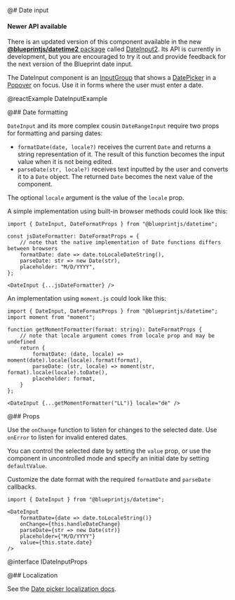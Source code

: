 @# Date input

<div class="@ns-callout @ns-intent-success @ns-icon-star">
    <h4 class="@ns-heading">Newer API available</h4>

There is an updated version of this component available in the new
[__@blueprintjs/datetime2__ package](#datetime2) called
[DateInput2](#datetime2/date-input2). Its API is currently in development,
but you are encouraged to try it out and provide feedback for the next
version of the Blueprint date input.

</div>

The DateInput component is an [InputGroup](#core/components/text-inputs.input-group)
that shows a [DatePicker](#datetime/datepicker) in a [Popover](#core/components/popover)
on focus. Use it in forms where the user must enter a date.

@reactExample DateInputExample

@## Date formatting

`DateInput` and its more complex cousin `DateRangeInput` require two props for formatting and parsing dates:

- `formatDate(date, locale?)` receives the current `Date` and returns a string representation of it. The result of this function becomes the input value when it is not being edited.
- `parseDate(str, locale?)` receives text inputted by the user and converts it to a `Date` object. The returned `Date` becomes the next value of the component.

The optional `locale` argument is the value of the `locale` prop.

A simple implementation using built-in browser methods could look like this:

```tsx
import { DateInput, DateFormatProps } from "@blueprintjs/datetime";

const jsDateFormatter: DateFormatProps = {
    // note that the native implementation of Date functions differs between browsers
    formatDate: date => date.toLocaleDateString(),
    parseDate: str => new Date(str),
    placeholder: "M/D/YYYY",
};

<DateInput {...jsDateFormatter} />
```

An implementation using `moment.js` could look like this:

```tsx
import { DateInput, DateFormatProps } from "@blueprintjs/datetime";
import moment from "moment";

function getMomentFormatter(format: string): DateFormatProps {
    // note that locale argument comes from locale prop and may be undefined
    return {
        formatDate: (date, locale) => moment(date).locale(locale).format(format),
        parseDate: (str, locale) => moment(str, format).locale(locale).toDate(),
        placeholder: format,
    }
};

<DateInput {...getMomentFormatter("LL")} locale="de" />
```

@## Props

Use the `onChange` function to listen for changes to the selected date. Use
`onError` to listen for invalid entered dates.

You can control the selected date by setting the `value` prop, or use the
component in uncontrolled mode and specify an initial date by setting
`defaultValue`.

Customize the date format with the required `formatDate` and `parseDate`
callbacks.

```tsx
import { DateInput } from "@blueprintjs/datetime";

<DateInput
    formatDate={date => date.toLocaleString()}
    onChange={this.handleDateChange}
    parseDate={str => new Date(str)}
    placeholder={"M/D/YYYY"}
    value={this.state.date}
/>
```

@interface IDateInputProps

@## Localization

See the [Date picker localization docs](#datetime/datepicker.localization).
